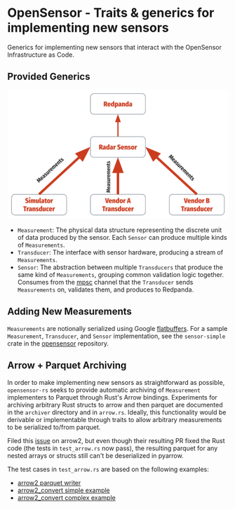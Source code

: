 # OpenSensor - Traits & generics for implementing new sensors

Generics for implementing new sensors that interact with the OpenSensor Infrastructure as Code.

## Provided Generics

![OpenSensor architecture](transducer_sensor_background.png)

- `Measurement`: The physical data structure representing the discrete unit of data produced by the sensor. Each `Sensor` can produce multiple kinds of `Measurements`.
- `Transducer`: The interface with sensor hardware, producing a stream of `Measurements`.
- `Sensor`: The abstraction between multiple `Transducers` that produce the same kind of `Measurements`, grouping common validation logic together. Consumes from the [mpsc](https://docs.rs/tokio/latest/tokio/sync/mpsc/index.html) channel that the `Transducer` sends `Measurements` on, validates them, and produces to Redpanda.

## Adding New Measurements

`Measurements` are notionally serialized using Google [flatbuffers](https://google.github.io/flatbuffers/). For a sample `Measurement`, `Transducer`, and `Sensor` implementation, see the `sensor-simple` crate in the [opensensor](https://github.com/opensensordotdev/opensensor) repository.

## Arrow + Parquet Archiving

In order to make implementing new sensors as straightforward as possible, `opensensor-rs` seeks to provide automatic archiving of `Measurement` implementers to Parquet through Rust's Arrow bindings. Experiments for archiving arbitrary Rust structs to arrow and then parquet are documented in the `archiver` directory and in `arrow.rs`. Ideally, this functionality would be derivable or implementable through traits to allow arbitrary measurements to be serialized to/from parquet.

Filed this [issue](https://github.com/jorgecarleitao/arrow2/issues/1376) on arrow2, but even though their resulting PR fixed the Rust code (the tests in `test_arrow.rs` now pass), the resulting parquet for any nested arrays or structs still can't be deserialized in pyarrow.

The test cases in `test_arrow.rs` are based on the following examples:

- [arrow2 parquet writer](https://github.com/jorgecarleitao/arrow2/blob/main/examples/parquet_write.rs)
- [arrow2_convert simple example](https://github.com/DataEngineeringLabs/arrow2-convert/blob/main/examples/simple/src/main.rs)
- [arrow2_convert complex example](https://github.com/DataEngineeringLabs/arrow2-convert/blob/main/arrow2_convert/tests/complex_example.rs)

